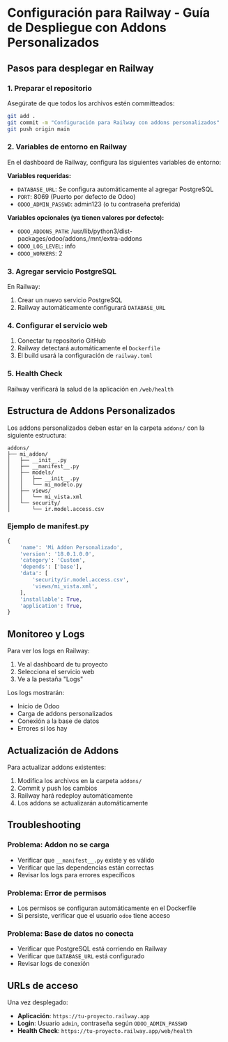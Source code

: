 # Configuración para Railway - Guía de Despliegue con Addons Personalizados

## Pasos para desplegar en Railway

### 1. Preparar el repositorio
Asegúrate de que todos los archivos estén committeados:
```bash
git add .
git commit -m "Configuración para Railway con addons personalizados"
git push origin main
```

### 2. Variables de entorno en Railway
En el dashboard de Railway, configura las siguientes variables de entorno:

**Variables requeridas:**
- `DATABASE_URL`: Se configura automáticamente al agregar PostgreSQL
- `PORT`: 8069 (Puerto por defecto de Odoo)
- `ODOO_ADMIN_PASSWD`: admin123 (o tu contraseña preferida)

**Variables opcionales (ya tienen valores por defecto):**
- `ODOO_ADDONS_PATH`: /usr/lib/python3/dist-packages/odoo/addons,/mnt/extra-addons
- `ODOO_LOG_LEVEL`: info
- `ODOO_WORKERS`: 2

### 3. Agregar servicio PostgreSQL
En Railway:
1. Crear un nuevo servicio PostgreSQL
2. Railway automáticamente configurará `DATABASE_URL`

### 4. Configurar el servicio web
1. Conectar tu repositorio GitHub
2. Railway detectará automáticamente el `Dockerfile`
3. El build usará la configuración de `railway.toml`

### 5. Health Check
Railway verificará la salud de la aplicación en `/web/health`

## Estructura de Addons Personalizados

Los addons personalizados deben estar en la carpeta `addons/` con la siguiente estructura:

```
addons/
├── mi_addon/
│   ├── __init__.py
│   ├── __manifest__.py
│   ├── models/
│   │   ├── __init__.py
│   │   └── mi_modelo.py
│   ├── views/
│   │   └── mi_vista.xml
│   └── security/
│       └── ir.model.access.csv
```

### Ejemplo de __manifest__.py
```python
{
    'name': 'Mi Addon Personalizado',
    'version': '18.0.1.0.0',
    'category': 'Custom',
    'depends': ['base'],
    'data': [
        'security/ir.model.access.csv',
        'views/mi_vista.xml',
    ],
    'installable': True,
    'application': True,
}
```

## Monitoreo y Logs

Para ver los logs en Railway:
1. Ve al dashboard de tu proyecto
2. Selecciona el servicio web
3. Ve a la pestaña "Logs"

Los logs mostrarán:
- Inicio de Odoo
- Carga de addons personalizados
- Conexión a la base de datos
- Errores si los hay

## Actualización de Addons

Para actualizar addons existentes:
1. Modifica los archivos en la carpeta `addons/`
2. Commit y push los cambios
3. Railway hará redeploy automáticamente
4. Los addons se actualizarán automáticamente

## Troubleshooting

### Problema: Addon no se carga
- Verificar que `__manifest__.py` existe y es válido
- Verificar que las dependencias están correctas
- Revisar los logs para errores específicos

### Problema: Error de permisos
- Los permisos se configuran automáticamente en el Dockerfile
- Si persiste, verificar que el usuario `odoo` tiene acceso

### Problema: Base de datos no conecta
- Verificar que PostgreSQL está corriendo en Railway
- Verificar que `DATABASE_URL` está configurado
- Revisar logs de conexión

## URLs de acceso

Una vez desplegado:
- **Aplicación**: `https://tu-proyecto.railway.app`
- **Login**: Usuario `admin`, contraseña según `ODOO_ADMIN_PASSWD`
- **Health Check**: `https://tu-proyecto.railway.app/web/health`

